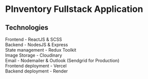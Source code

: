 # PInventory Fullstack Application

## Technologies

Frontend - ReactJS & SCSS<br>
Backend - NodesJS & Express<br>
State management - Redux Toolkit<br>
Image Storage - Cloudinary<br>
Email - Nodemailer & Outlook (Sendgrid for Production)<br>
Frontend deployment - Vercel<br>
Backend deployment - Render
